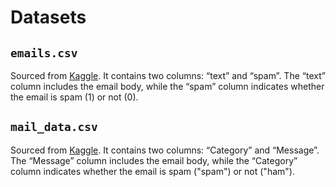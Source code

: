 # Datasets

## `emails.csv`

Sourced from [Kaggle](https://www.kaggle.com/datasets/jackksoncsie/spam-email-dataset?resource=download). It contains two columns: “text” and “spam”. The “text” column includes the email body, while the “spam” column indicates whether the email is spam (1) or not (0).

## `mail_data.csv`

Sourced from [Kaggle](https://www.kaggle.com/datasets/abdallahwagih/spam-emails). It contains two columns: “Category” and “Message”. The “Message” column includes the email body, while the “Category” column indicates whether the email is spam ("spam") or not ("ham").
